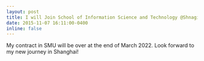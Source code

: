 ```yaml
---
layout: post
title: I will Join School of Information Science and Technology @ShnagiTech as assistant professor!
date: 2015-11-07 16:11:00-0400
inline: false
---
```


My contract in SMU will be over at the end of March 2022. Look forward to my new journey in Shanghai!
